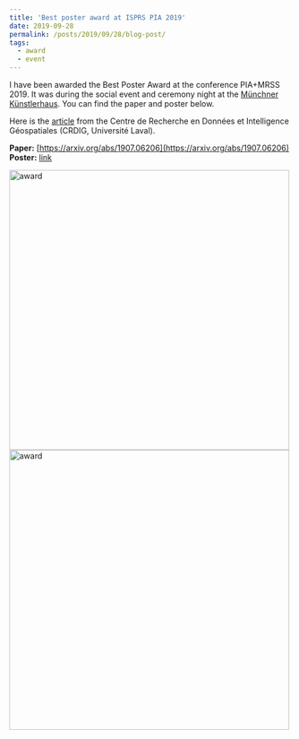 ```yaml
---
title: 'Best poster award at ISPRS PIA 2019'
date: 2019-09-28
permalink: /posts/2019/09/28/blog-post/
tags:
  - award
  - event
---
```


 
I have been awarded the Best Poster Award at the conference PIA+MRSS 2019. 
It was during the social event and ceremony night at the [Münchner Künstlerhaus](https://www.kuenstlerhaus-muc.de/english/). You can find the paper and poster below.

Here is the [article](https://crdig.ulaval.ca/un-etudiant-remporte-le-prix-isprs-de-la-meilleure-affiche/) from the Centre de Recherche en Données et Intelligence Géospatiales (CRDIG, Université Laval).

**Paper:** [https://arxiv.org/abs/1907.06206](https://arxiv.org/abs/1907.06206)<br>
**Poster:** [link](https://www.dropbox.com/s/l8xr08ksu2io0ho/poster.pdf?dl=0)

<!-- ![award](http://www.pf.bgu.tum.de/isprs/pia19/pic/pia19mrss19_pic_0a_w3200.jpg)

![award](http://www.pf.bgu.tum.de/isprs/pia19/pic/pia19mrss19_pic_47.jpg)-->

<img alt="award" height="500" src="http://www.pf.bgu.tum.de/isprs/pia19/pic/pia19mrss19_pic_0a_w3200.jpg" style="background-color:transparent" ><span class="tab"><img alt="award" height="500" src="http://www.pf.bgu.tum.de/isprs/pia19/pic/pia19mrss19_pic_47.jpg" style="background-color:transparent" >

<!-- Headings are cool
======

You can have many headings
======

Aren't headings cool?
------ -->